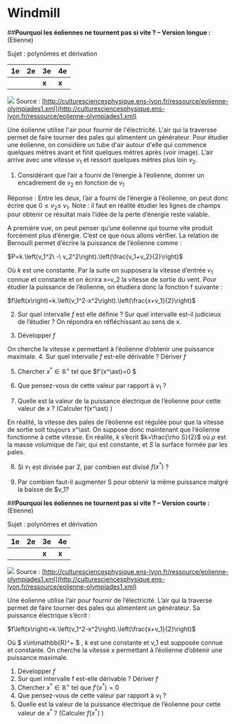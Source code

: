 # Windmill
##**Pourquoi les éoliennes ne tournent pas si vite ? – Version longue :** (Etienne)

Sujet : polynômes et dérivation

| **1e** | **2e** | **3e** | **4e** |
|--------| --- | --- | --- |
|        |        | **x** | **x** |

![](../images/betz.png)
Source : [http://culturesciencesphysique.ens-lyon.fr/ressource/eolienne-olympiades1.xml](http://culturesciencesphysique.ens-lyon.fr/ressource/eolienne-olympiades1.xml)

Une éolienne utilise l'air pour fournir de l'électricité. L'air qui la traversse permet de faire tourner des pales qui alimentent un générateur. Pour étudier une éolienne, on considère un tube d'air autour d'elle qui commence quelques mètres avant et finit quelques mètres après (voir image). L’air arrive avec une vitesse $v_1$ et ressort quelques mètres plus loin $v_2$. 

1. 	Considérant que l’air a fourni de l’énergie à l’éolienne, donner un encadrement de $v_2$ en fonction de $v_1$

Réponse : Entre les deux, l’air a fourni de l’énergie à l’éolienne, on peut donc écrire que ${0\le v}_2\le\ v_1$. Note : il faut en réalité étudier les lignes de champs pour obtenir ce résultat mais l’idée de la perte d’énergie reste valable.

A première vue, on peut penser qu’une éolienne qui tourne vite produit forcément plus d’énergie. C’est ce que nous allons vérifier. La relation de Bernoulli permet d’écrire la puissance de l’éolienne comme :

$P=k.\left(v_1^2\ -\ v_2^2\right).\left(\frac{v_1+v_2}{2}\right)$

Où $k$ est une constante. Par la suite on supposera la vitesse d’entrée $v_1$ connue et constante et on écrira x=v_2 la vitesse de sortie du vent. Pour étudier la puissance de l’éolienne, on étudiera donc la fonction f suivante : 

$f\left(x\right)=k.\left(v_1^2-x^2\right).\left(\frac{x+v_1}{2}\right)$

2. 	Sur quel intervalle $f$ est elle définie ? Sur quel intervalle est-il judicieux de l’étudier ? On répondra en réfléchissant au sens de x.

3. Développer $f$

On cherche la vitesse $x$ permettant à l’éolienne d’obtenir une puissance maximale.
4. Sur quel intervalle $f$ est-elle dérivable ? Dériver $f$

5. Chercher $x^\ast\in\mathbb{R}^+$ tel que $f'(x^\ast)=0 $

6. Que pensez-vous de cette valeur par rapport à $v_1$ ? 

7. Quelle est la valeur de la puissance électrique de l’éolienne pour cette valeur de $x$ ? (Calculer f(x^\ast) )

En réalité, la vitesse des pales de l’éolienne est régulée pour que la vitesse de sortie soit toujours x^\ast. On suppose donc maintenant que l’éolienne fonctionne à cette vitesse. En réalité, $k$ s’écrit $k=\frac{\rho S}{2}$ où $\rho$ est la masse volumique de l’air, qui est constante, et $S$ la surface formée par les pales.

8. Si $v_1$ est divisée par 2, par combien est divisé  $f\left(x^*\right)$ ?

9. Par combien faut-il augmenter S pour obtenir la même puissance malgré la baisse de $v_1?


##**Pourquoi les éoliennes ne tournent pas si vite ? – Version courte :** (Etienne)

Sujet : polynômes et dérivation

| **1e** | **2e** | **3e** | **4e** |
| --- | --- | --- | --- |
||| **x** | **x** |

![](../images/betz.png)
Source : [http://culturesciencesphysique.ens-lyon.fr/ressource/eolienne-olympiades1.xml](http://culturesciencesphysique.ens-lyon.fr/ressource/eolienne-olympiades1.xml)


Une éolienne utilise l’air pour fournir de l’électricité. L’air qui la traverse permet de faire tourner des pales qui alimentent un générateur. Sa puissance électrique s’écrit : 

$f\left(x\right)=k.\left(v_1^2-x^2\right).\left(\frac{x+v_1}{2}\right)$

Où $ x\in\mathbb{R}^+ $ , $k$ est une constante et v_1 est supposée connue et constante. 
On cherche la vitesse x permettant à l’éolienne d’obtenir une puissance maximale.
1. Développer $f$
2. Sur quel intervalle f est-elle dérivable ? Dériver $f$
3.	Chercher $x^\ast\in\mathbb{R}^+$ tel que $f'(x^\ast)=0$
4.	Que pensez-vous de cette valeur par rapport à $v_1$ ?
5.	Quelle est la valeur de la puissance électrique de l’éolienne pour cette valeur de $x^\ast$ ? (Calculer $f(x^\ast)$ )
